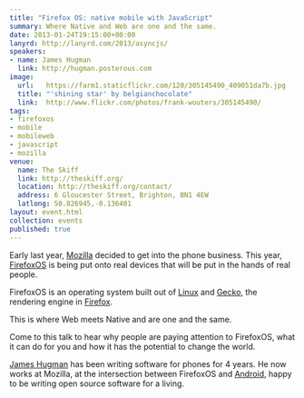 ```yaml
---
title: "Firefox OS: native mobile with JavaScript"
summary: Where Native and Web are one and the same.
date: 2013-01-24T19:15:00+00:00
lanyrd: http://lanyrd.com/2013/asyncjs/
speakers:
- name: James Hugman
  link: http://hugman.posterous.com
image:
  url:   https://farm1.staticflickr.com/120/305145490_409051da7b.jpg
  title: "'shining star' by belgianchocolate"
  link:  http://www.flickr.com/photos/frank-wouters/305145490/
tags:
- firefoxos
- mobile
- mobileweb
- javascript
- mozilla
venue:
  name: The Skiff
  link: http://theskiff.org/
  location: http://theskiff.org/contact/
  address: 6 Gloucester Street, Brighton, BN1 4EW
  latlong: 50.826945,-0.136401
layout: event.html
collection: events
published: true
---
```


Early last year, [Mozilla][mozilla] decided to get into the phone business. This year, [FirefoxOS][firefoxos] is being put onto real devices that will be put in the hands of real people.

FirefoxOS is an operating system built out of [Linux][linux] and [Gecko][gecko], the rendering engine in [Firefox][firefox].

This is where Web meets Native and are one and the same.

Come to this talk to hear why people are paying attention to FirefoxOS, what it can do for you and how it has the potential to change the world.

[James Hugman][james] has been writing software for phones for 4 years. He now works at Mozilla, at the intersection between FirefoxOS and [Android][android], happy to be writing open source software for a living.

[mozilla]: https://www.mozilla.org
[firefoxos]: https://www.mozilla.org/firefoxos/
[firefox]: https://www.mozilla.org/firefox/
[linux]: https://en.wikipedia.org/wiki/Linux
[gecko]: https://developer.mozilla.org/docs/Gecko/FAQ
[android]: https://en.wikipedia.org/wiki/Android_(operating_system)
[james]: http://hugman.posterous.com
